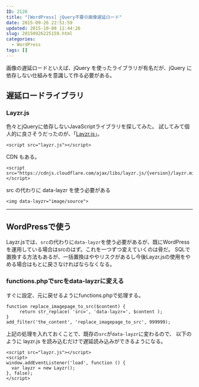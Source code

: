 ```yaml
---
ID: 2126
title: "[WordPress] jQuery不要の画像遅延ロード"
date: 2015-09-26 22:51:59
updated: 2015-10-08 11:44:26
slug: 20150926225159.html
categories:
  - WordPress
tags: []
---
```


画像の遅延ロードといえば、jQuery を使ったライブラリが有名だが、jQuery に依存しない仕組みを意識して作る必要がある。

<!--more-->
<h2>遅延ロードライブラリ</h2>
<h3>Layzr.js</h3>
色々とjQueryに依存しないJavaScriptライブラリを探してみた。
試してみて個人的に良さそうだったのが、「<a href="http://callmecavs.github.io/layzr.js/">Layzr.js</a>」。

<pre class="language-html"><code>&lt;script src="layzr.js"&gt;&lt;/script&gt;</code></pre>

CDN もある。

<pre class="language-html"><code>&lt;script src="https://cdnjs.cloudflare.com/ajax/libs/layzr.js/{version}/layzr.min.js"&gt;&lt;/script&gt;</code></pre>

src の代わりに data-layzr を使う必要がある

<pre class="language-html"><code>&lt;img data-layzr="image/source"&gt;</code></pre>

<hr>

<h2>WordPressで使う</h2>
Layzr.jsでは、<code>src</code>の代わりに<code>data-layzr</code>を使う必要があるが、既にWordPressを運用している場合はsrcのはず。これを一つずつ変えていくのは骨だ。
SQLで置換する方法もあるが、一括置換はややリスクがあるし今後Layzr.jsの使用をやめる場合はもとに戻さなければならなくなる。

<h3>functions.phpでsrcをdata-layzrに変える</h3>
すぐに設定、元に戻せるようにfunctions.phpで処理する。

<pre class="language-php"><code>function replace_imagepage_to_src($content) {
     return str_replace( 'src=', 'data-layzr=', $content );
}
add_filter('the_content', 'replace_imagepage_to_src', 999999);</code></pre>

上記の処理を入れておくことで、既存の<code>src</code>が<code>data-layzr</code>に変わるので、
以下のように layzr.js を読み込むだけで遅延読み込みができるようになる。

<pre class="language-html"><code>&lt;script src="layzr.js"&gt;&lt;/script&gt;
&lt;script&gt;
window.addEventListener('load', function () {
  var layzr = new Layzr();
}, false);
&lt;/script&gt;</code></pre>
